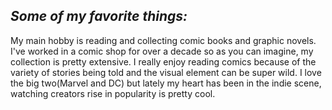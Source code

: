 ## *Some of my favorite things:*
My main hobby is reading and collecting comic books and graphic novels. I've worked in a comic shop for over a decade so as you can imagine, my collection is pretty extensive. I really enjoy reading comics because of the variety of stories being told and the visual element can be super wild. I love the big two(Marvel and DC) but lately my heart has been in the indie scene, watching creators rise in popularity is pretty cool.
